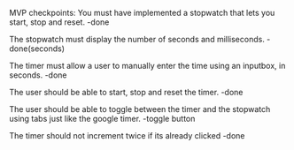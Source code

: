  MVP checkpoints:
 You must have implemented a stopwatch that lets you start, stop and reset.
 -done
 
 The stopwatch must display the number of seconds and milliseconds.
 -done(seconds)
 
 The timer must allow a user to manually enter the time using an inputbox, in seconds.
 -done
 
 The user should be able to start, stop and reset the timer.
 -done
 
 The user should be able to toggle between the timer and the stopwatch using tabs just like the google timer.
 -toggle button
 
 The timer should not increment twice if its already clicked
 -done